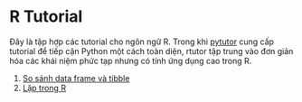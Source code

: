 # R Tutorial

Đây là tập hợp các tutorial cho ngôn ngữ R. Trong khi [pytutor](https://github.com/gothmania/pytutor) cung cấp tutorial để tiếp cận Python một cách toàn diện, rtutor tập trung vào đơn giản hóa các khái niệm phức tạp nhưng có tính ứng dụng cao trong R.

1. [So sánh data frame và tibble](https://github.com/gothmania/rtutor/blob/main/dataframe_tibble.md)
2. [Lặp trong R](https://github.com/gothmania/rtutor/blob/main/purrr_map.md)
